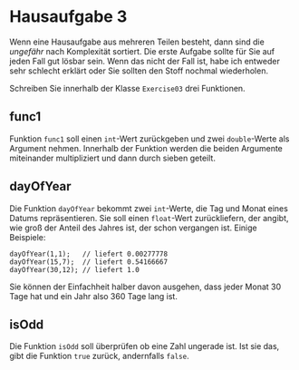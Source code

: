 # Hausaufgabe 3

Wenn eine Hausaufgabe aus mehreren Teilen besteht, dann sind die *ungefähr* nach Komplexität sortiert.
Die erste Aufgabe sollte für Sie auf jeden Fall gut lösbar sein. Wenn das nicht der Fall ist, 
habe ich entweder sehr schlecht erklärt oder Sie sollten den Stoff nochmal wiederholen.

Schreiben Sie innerhalb der Klasse `Exercise03` drei Funktionen.


## func1
Funktion `func1` soll einen `int`-Wert zurückgeben und zwei `double`-Werte als Argument nehmen. 
Innerhalb der Funktion werden die beiden Argumente miteinander multipliziert und dann durch sieben geteilt.


## dayOfYear
Die Funktion `dayOfYear` bekommt zwei `int`-Werte, die Tag und Monat eines Datums repräsentieren. Sie soll 
einen `float`-Wert zurückliefern, der angibt, wie groß der Anteil des Jahres ist, der schon vergangen ist.
Einige Beispiele:

```
dayOfYear(1,1);   // liefert 0.00277778
dayOfYear(15,7);  // liefert 0.54166667
dayOfYear(30,12); // liefert 1.0
```

Sie können der Einfachheit halber davon ausgehen, dass jeder Monat 30 Tage hat und ein Jahr also 360 Tage lang ist.


## isOdd

Die Funktion `isOdd` soll überprüfen ob eine Zahl ungerade ist. Ist sie das, gibt die 
Funktion `true` zurück, andernfalls `false`.

